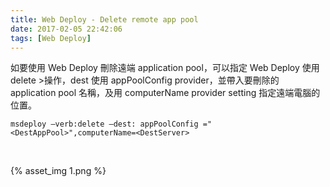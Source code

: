 ```yaml
---
title: Web Deploy - Delete remote app pool
date: 2017-02-05 22:42:06
tags: [Web Deploy]
---
```


如要使用 Web Deploy 刪除遠端 application pool，可以指定 Web Deploy 使用 delete >操作，dest 使用 appPoolConfig provider，並帶入要刪除的 application pool 名稱，及用 computerName provider setting 指定遠端電腦的位置。

<!-- More -->

    msdeploy –verb:delete –dest: appPoolConfig ="<DestAppPool>",computerName=<DestServer>

<br/>


{% asset_img 1.png %}

<br/>


